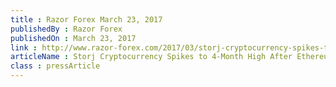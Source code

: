 ```yaml
---
title : Razor Forex March 23, 2017
publishedBy : Razor Forex
publishedOn : March 23, 2017
link : http://www.razor-forex.com/2017/03/storj-cryptocurrency-spikes-to-4-month.html
articleName : Storj Cryptocurrency Spikes to 4-Month High After Ethereum Migration Announced
class : pressArticle
---
```

